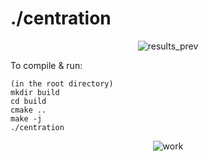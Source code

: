 # ./centration
<div align="center">
  <img src="https://github.com/gxnse/centration/assets/94934738/a46bbc33-de1e-43eb-87e4-5e8a01af705e" alt="results_prev">
</div>

To compile & run:
```
(in the root directory)
mkdir build
cd build
cmake ..
make -j
./centration
```

<div align="center">
<img src="https://github.com/gxnse/centration/assets/94934738/24a8a071-2490-496d-8b19-9b546161e895" alt="work">
</div>
